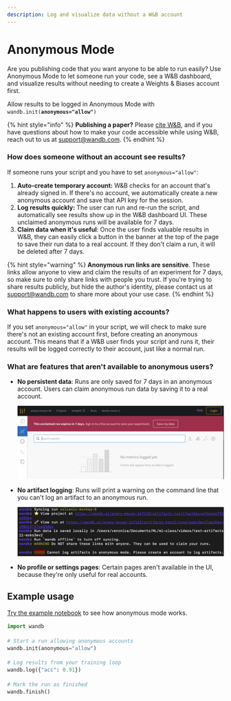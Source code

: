 ```yaml
---
description: Log and visualize data without a W&B account
---
```


# Anonymous Mode

Are you publishing code that you want anyone to be able to run easily? Use Anonymous Mode to let someone run your code, see a W\&B dashboard, and visualize results without needing to create a Weights & Biases account first.

Allow results to be logged in Anonymous Mode with `wandb.init(`**`anonymous="allow"`**`)`

{% hint style="info" %}
**Publishing a paper?** Please [cite W\&B](https://docs.wandb.ai/company/academics#bibtex-citation), and if you have questions about how to make your code accessible while using W\&B, reach out to us at support@wandb.com.
{% endhint %}

### How does someone without an account see results?

If someone runs your script and you have to set `anonymous="allow"`:

1. **Auto-create temporary account:** W\&B checks for an account that's already signed in. If there's no account, we automatically create a new anonymous account and save that API key for the session.
2. **Log results quickly:** The user can run and re-run the script, and automatically see results show up in the W\&B dashboard UI. These unclaimed anonymous runs will be available for 7 days.
3. **Claim data when it's useful**: Once the user finds valuable results in W\&B, they can easily click a button in the banner at the top of the page to save their run data to a real account. If they don't claim a run, it will be deleted after 7 days.

{% hint style="warning" %}
**Anonymous run links are sensitive**. These links allow anyone to view and claim the results of an experiment for 7 days, so make sure to only share links with people you trust. If you're trying to share results publicly, but hide the author's identity, please contact us at support@wandb.com to share more about your use case.
{% endhint %}

### What happens to users with existing accounts?

If you set `anonymous="allow"` in your script, we will check to make sure there's not an existing account first, before creating an anonymous account. This means that if a W\&B user finds your script and runs it, their results will be logged correctly to their account, just like a normal run.

### What are features that aren't available to anonymous users?

*   **No persistent data**: Runs are only saved for 7 days in an anonymous account. Users can claim anonymous run data by saving it to a real account.

    ![](<../../../.gitbook/assets/image (165) (1).png>)&#x20;
*   **No artifact logging**: Runs will print a warning on the command line that you can't log an artifact to an anonymous run.

    ![](<../../../.gitbook/assets/example warning.png>)
* **No profile or settings pages**: Certain pages aren't available in the UI, because they're only useful for real accounts.

## Example usage

[Try the example notebook](http://bit.ly/anon-mode) to see how anonymous mode works.

```python
import wandb

# Start a run allowing anonymous accounts
wandb.init(anonymous="allow")

# Log results from your training loop
wandb.log({"acc": 0.91})

# Mark the run as finished
wandb.finish()
```
